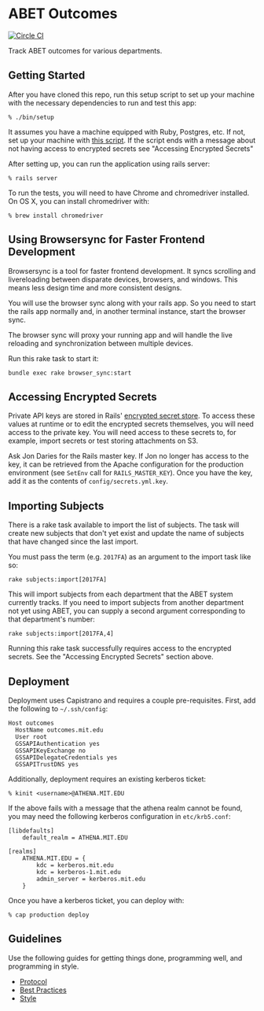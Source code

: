 # ABET Outcomes

[![Circle CI](https://circleci.com/gh/MIT-IR/abet.svg?style=svg)](https://circleci.com/gh/MIT-IR/abet)

Track ABET outcomes for various departments.

## Getting Started

After you have cloned this repo, run this setup script to set up your machine
with the necessary dependencies to run and test this app:

    % ./bin/setup

It assumes you have a machine equipped with Ruby, Postgres, etc. If not, set up
your machine with [this script]. If the script ends with a message about not
having access to encrypted secrets see "Accessing Encrypted Secrets"

[this script]: https://github.com/thoughtbot/laptop

After setting up, you can run the application using rails server:

    % rails server

To run the tests, you will need to have Chrome and chromedriver installed. On OS
X, you can install chromedriver with:

    % brew install chromedriver

## Using Browsersync for Faster Frontend Development

Browsersync is a tool for faster frontend development. It syncs scrolling and
livereloading between disparate devices, browsers, and windows. This means less
design time and more consistent designs.

You will use the browser sync along with your rails app. So you need to start
the rails app normally and, in another terminal instance, start the browser
sync.

The browser sync will proxy your running app and will handle the live reloading
and synchronization between multiple devices.

Run this rake task to start it:

    bundle exec rake browser_sync:start

## Accessing Encrypted Secrets

Private API keys are stored in Rails' [encrypted secret store]. To access these
values at runtime or to edit the encrypted secrets themselves, you will need
access to the private key. You will need access to these secrets to, for
example, import secrets or test storing attachments on S3.

Ask Jon Daries for the Rails master key. If Jon no longer has access to the key,
it can be retrieved from the Apache configuration for the production environment
(see `SetEnv` call for `RAILS_MASTER_KEY`). Once you have the key, add it as the
contents of `config/secrets.yml.key`.

[encrypted secret store]: http://guides.rubyonrails.org/5_1_release_notes.html#encrypted-secrets

## Importing Subjects

There is a rake task available to import the list of subjects. The task will
create new subjects that don't yet exist and update the name of subjects that
have changed since the last import.

You must pass the term (e.g. `2017FA`) as an argument to the import task like
so:

    rake subjects:import[2017FA]

This will import subjects from each department that the ABET system currently
tracks. If you need to import subjects from another department not yet using
ABET, you can supply a second argument corresponding to that department's
number:

    rake subjects:import[2017FA,4]

Running this rake task successfully requires access to the encrypted secrets.
See the "Accessing Encrypted Secrets" section above.

## Deployment

Deployment uses Capistrano and requires a couple pre-requisites. First, add the
following to `~/.ssh/config`:

    Host outcomes
      HostName outcomes.mit.edu
      User root
      GSSAPIAuthentication yes
      GSSAPIKeyExchange no
      GSSAPIDelegateCredentials yes
      GSSAPITrustDNS yes

Additionally, deployment requires an existing kerberos ticket:

    % kinit <username>@ATHENA.MIT.EDU

If the above fails with a message that the athena realm cannot be found, you may
need the following kerberos configuration in `etc/krb5.conf`:

    [libdefaults]
        default_realm = ATHENA.MIT.EDU

    [realms]
        ATHENA.MIT.EDU = {
            kdc = kerberos.mit.edu
            kdc = kerberos-1.mit.edu
            admin_server = kerberos.mit.edu
        }

Once you have a kerberos ticket, you can deploy with:

    % cap production deploy

## Guidelines

Use the following guides for getting things done, programming well, and
programming in style.

* [Protocol](http://github.com/thoughtbot/guides/blob/master/protocol)
* [Best Practices](http://github.com/thoughtbot/guides/blob/master/best-practices)
* [Style](http://github.com/thoughtbot/guides/blob/master/style)
